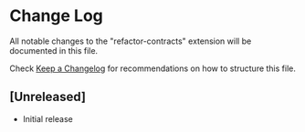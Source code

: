 # Change Log

All notable changes to the "refactor-contracts" extension will be documented in this file.

Check [Keep a Changelog](http://keepachangelog.com/) for recommendations on how to structure this file.

## [Unreleased]

- Initial release